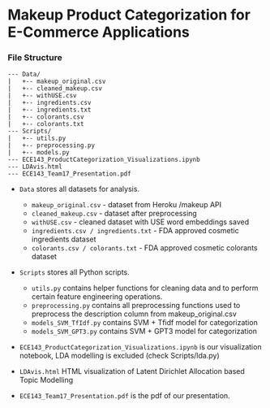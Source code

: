 # Makeup Product Categorization for E-Commerce Applications

### File Structure
```
--- Data/
|   +-- makeup_original.csv
|   +-- cleaned_makeup.csv
|   +-- withUSE.csv
|   +-- ingredients.csv
|   +-- ingredients.txt
|   +-- colorants.csv
|   +-- colorants.txt
--- Scripts/
|   +-- utils.py
|   +-- preprocessing.py
|   +-- models.py
--- ECE143_ProductCategorization_Visualizations.ipynb
--- LDAvis.html
--- ECE143_Team17_Presentation.pdf
```
* `Data` stores all datasets for analysis.
  * `makeup_original.csv` - dataset from Heroku /makeup API
  * `cleaned_makeup.csv` - dataset after preprocessing
  *  `withUSE.csv` - cleaned dataset with USE word embeddings saved
  * `ingredients.csv / ingredients.txt` - FDA approved cosmetic ingredients dataset
  * `colorants.csv / colorants.txt` - FDA approved cosmetic colorants dataset
* `Scripts` stores all Python scripts.
  * `utils.py` contains helper functions for cleaning data and to perform certain feature engineering operations.
  * `preprocessing.py` contains all preprocessing functions used to preprocess the description column from makeup_original.csv
  * `models_SVM_TfIdf.py` contains SVM + Tfidf model for categorization
  * `models_SVM_GPT3.py` contains SVM + GPT3 model for categorization

* `ECE143_ProductCategorization_Visualizations.ipynb` is our visualization notebook, LDA modelling is excluded (check Scripts/lda.py)
* `LDAvis.html` HTML visualization of Latent Dirichlet Allocation based Topic Modelling
* `ECE143_Team17_Presentation.pdf` is the pdf of our presentation.

###

